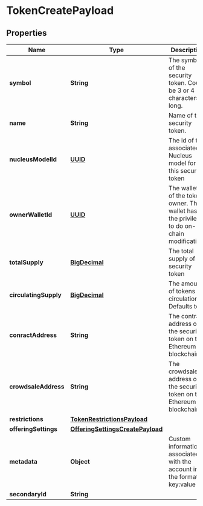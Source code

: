
# TokenCreatePayload

## Properties
Name | Type | Description | Notes
------------ | ------------- | ------------- | -------------
**symbol** | **String** | The symbol of the security token. Could be 3 or 4 characters long. | 
**name** | **String** | Name of the security token. | 
**nucleusModelId** | [**UUID**](UUID.md) | The id of the associated Nucleus model for this security token | 
**ownerWalletId** | [**UUID**](UUID.md) | The wallet id of the token owner. This wallet has the privileges to do on-chain modifications | 
**totalSupply** | [**BigDecimal**](BigDecimal.md) | The total supply of the security token | 
**circulatingSupply** | [**BigDecimal**](BigDecimal.md) | The amount of tokens in circulation. Defaults to 0 |  [optional]
**conractAddress** | **String** | The contract address of the security token on the Ethereum blockchain |  [optional]
**crowdsaleAddress** | **String** | The crowdsale address of the security token on the Ethereum blockchain |  [optional]
**restrictions** | [**TokenRestrictionsPayload**](TokenRestrictionsPayload.md) |  |  [optional]
**offeringSettings** | [**OfferingSettingsCreatePayload**](OfferingSettingsCreatePayload.md) |  |  [optional]
**metadata** | **Object** | Custom information associated with the account in the format key:value |  [optional]
**secondaryId** | **String** |  |  [optional]



